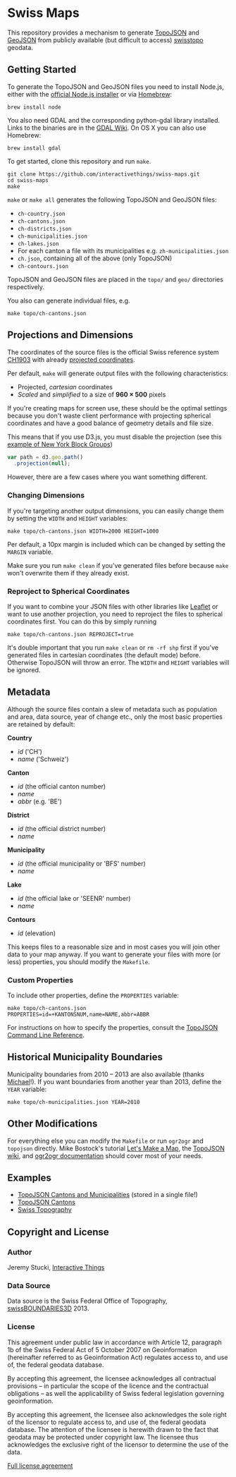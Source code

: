 # Swiss Maps

This repository provides a mechanism to generate [TopoJSON](https://github.com/mbostock/topojson) and [GeoJSON](http://www.geojson.org/) from publicly available (but difficult to access) [swisstopo](http://www.swisstopo.admin.ch/internet/swisstopo/en/home.html) geodata.

## Getting Started

To generate the TopoJSON and GeoJSON files you need to install Node.js, either with the [official Node.js installer](http://nodejs.org/) or via [Homebrew](http://mxcl.github.io/homebrew/):

    brew install node
    
You also need GDAL and the corresponding python-gdal library installed. Links to the binaries are in the [GDAL Wiki](http://trac.osgeo.org/gdal/wiki/DownloadingGdalBinaries). On OS X you can also use Homebrew:

    brew install gdal

To get started, clone this repository and run `make`.

    git clone https://github.com/interactivethings/swiss-maps.git
    cd swiss-maps
    make

`make` or `make all` generates the following TopoJSON and GeoJSON files:

* `ch-country.json`
* `ch-cantons.json`
* `ch-districts.json`
* `ch-municipalities.json`
* `ch-lakes.json`
* For each canton a file with its municipalities e.g. `zh-municipalities.json`
* `ch.json`, containing all of the above (only TopoJSON)
* `ch-contours.json`

TopoJSON and GeoJSON files are placed in the `topo/` and `geo/` directories respectively.

You also can generate individual files, e.g.

    make topo/ch-cantons.json

## Projections and Dimensions

The coordinates of the source files is the official Swiss reference system [CH1903](http://www.swisstopo.admin.ch/internet/swisstopo/en/home/topics/survey/sys/refsys/switzerland.html) with already [projected coordinates](http://www.swisstopo.admin.ch/internet/swisstopo/en/home/topics/survey/sys/refsys/projections.html).

Per default, `make` will generate output files with the following characteristics:

* Projected, *cartesian* coordinates
* *Scaled* and *simplified* to a size of **960 × 500** pixels

If you're creating maps for screen use, these should be the optimal settings because you don't waste client performance with projecting spherical coordinates and have a good balance of geometry details and file size.

This means that if you use D3.js, you must disable the projection (see this [example of New York Block Groups](http://bl.ocks.org/mbostock/5996232))

```javascript
var path = d3.geo.path()
  .projection(null);
```

However, there are a few cases where you want something different.

### Changing Dimensions

If you're targeting another output dimensions, you can easily change them by setting the `WIDTH` and `HEIGHT` variables:

    make topo/ch-cantons.json WIDTH=2000 HEIGHT=1000

Per default, a 10px margin is included which can be changed by setting the `MARGIN` variable.

Make sure you run `make clean` if you've generated files before because `make` won't overwrite them if they already exist.

### Reproject to Spherical Coordinates

If you want to combine your JSON files with other libraries like [Leaflet](http://leafletjs.com/) or want to use another projection, you need to reproject the files to spherical coordinates first. You can do this by simply running

    make topo/ch-cantons.json REPROJECT=true

It's double important that you run `make clean` or `rm -rf shp` first if you've generated files in cartesian coordinates (the default mode) before. Otherwise TopoJSON will throw an error. The `WIDTH` and `HEIGHT` variables will be ignored.

## Metadata

Although the source files contain a slew of metadata such as population and area, data source, year of change etc., only the most basic properties are retained by default:

**Country**

* *id* ('CH')
* *name* ('Schweiz')

**Canton**

* *id* (the official canton number)
* *name*
* *abbr* (e.g. 'BE')

**District**

* *id* (the official district number)
* *name*

**Municipality**

* *id* (the official municipality or 'BFS' number)
* *name*

**Lake**

* *id* (the official lake or 'SEENR' number)
* *name*

**Contours**

* *id* (elevation)

This keeps files to a reasonable size and in most cases you will join other data to your map anyway. If you want to generate your files with more (or less) properties, you should modify the `Makefile`.

### Custom Properties

To include other properties, define the `PROPERTIES` variable:

    make topo/ch-cantons.json PROPERTIES=id=+KANTONSNUM,name=NAME,abbr=ABBR

For instructions on how to specify the properties, consult the [TopoJSON Command Line Reference](https://github.com/mbostock/topojson/wiki/Command-Line-Reference#properties).

## Historical Municipality Boundaries

Municipality boundaries from 2010 – 2013 are also available (thanks [Michael](https://github.com/l00mi)!). If you want boundaries from another year than 2013, define the `YEAR` variable:

    make topo/ch-municipalities.json YEAR=2010

## Other Modifications

For everything else you can modify the `Makefile` or run `ogr2ogr` and `topojson` directly. Mike Bostock's tutorial [Let's Make a Map](http://bost.ocks.org/mike/map/), the [TopoJSON wiki](https://github.com/mbostock/topojson/wiki), and [ogr2ogr documentation](http://www.gdal.org/ogr2ogr.html) should cover most of your needs.

## Examples

* [TopoJSON Cantons and Municipalities](http://bl.ocks.org/herrstucki/4327678) (stored in a single file!)
* [TopoJSON Cantons](http://bl.ocks.org/mbostock/4207744)
* [Swiss Topography](http://bl.ocks.org/herrstucki/6312708)

## Copyright and License

### Author

Jeremy Stucki, [Interactive Things](http://interactivethings.com)

### Data Source

Data source is the Swiss Federal Office of Topography, [swissBOUNDARIES3D](http://www.swisstopo.admin.ch/internet/swisstopo/en/home/products/landscape/swissBOUNDARIES3D.html) 2013.

### License

This agreement under public law in accordance with Article 12, paragraph 1b of the Swiss Federal Act of 5 October 2007 on Geoinformation (hereinafter referred to as Geoinformation Act) regulates access to, and use of, the federal geodata database.

By accepting this agreement, the licensee acknowledges all contractual provisions – in particular the scope of the licence and the contractual obligations – as well the applicability of Swiss federal legislation governing geoinformation.

By accepting this agreement, the licensee also acknowledges the sole right of the licensor to regulate access to, and use of, the federal geodata database. The attention of the licensee is herewith drawn to the fact that geodata may be protected under copyright law. The licensee thus acknowledges the exclusive right of the licensor to determine the use of the data.

[Full license agreement](http://www.toposhop.admin.ch/en/shop/terms/use/finished_products)
